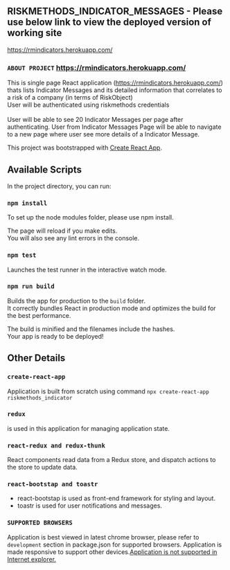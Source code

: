 ## RISKMETHODS_INDICATOR_MESSAGES - Please use below link to view the deployed version of working site
https://rmindicators.herokuapp.com/

### `ABOUT PROJECT` https://rmindicators.herokuapp.com/
This is single page React application (https://rmindicators.herokuapp.com/) thats lists Indicator Messages
and its detailed information that correlates to a risk of a company (in terms of RiskObject) <br/> User will be authenticated using riskmethods credentials <br/> <br/>User will be  able to see 20 Indicator Messages per page after authenticating.
User from Indicator Messages Page will be able to navigate to a new page
where user see more details of a Indicator Message.

This project was bootstrapped with [Create React App](https://github.com/facebook/create-react-app).

## Available Scripts

In the project directory, you can run:

### `npm install`

To set up the node modules folder, please use npm install.<br />

The page will reload if you make edits.<br />
You will also see any lint errors in the console.

### `npm test`

Launches the test runner in the interactive watch mode.<br />

### `npm run build`

Builds the app for production to the `build` folder.<br />
It correctly bundles React in production mode and optimizes the build for the best performance.

The build is minified and the filenames include the hashes.<br />
Your app is ready to be deployed!

## Other Details

### `create-react-app`
Application is built from scratch using command `npx create-react-app riskmethods_indicator`

### `redux`
is used in this application for managing application state.

### `react-redux and redux-thunk`
React components read data from a Redux store, and dispatch actions to the store to update data.

### `react-bootstap and toastr`
- react-bootstap is used as front-end framework for styling and layout.
- toastr is used for user notifications and messages.

### `SUPPORTED BROWSERS`
Application is best viewed in latest chrome browser, please refer to `development` section in package.json for supported browsers. Application is made responsive to support other devices.<u>Application is not supported in Internet explorer.</u>
